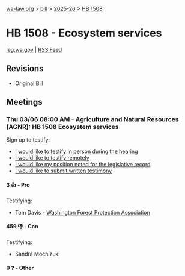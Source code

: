 [wa-law.org](/) > [bill](/bill/) > [2025-26](/bill/2025-26/) > [HB 1508](/bill/2025-26/hb/1508/)

# HB 1508 - Ecosystem services
[leg.wa.gov](https://app.leg.wa.gov/billsummary?BillNumber=1508&Year=2025&Initiative=false) | [RSS Feed](./rss.xml)

## Revisions
* [Original Bill](1/)

## Meetings
### Thu 03/06 08:00 AM - Agriculture and Natural Resources (AGNR): HB 1508 Ecosystem services
Sign up to testify:
* [I would like to testify in person during the hearing](https://app.leg.wa.gov/csi/Testifier/Add?chamber=House&mId=32930&aId=165094&caId=26250&tId=1)
* [I would like to testify remotely](https://app.leg.wa.gov/csi/Testifier/Add?chamber=House&mId=32930&aId=165094&caId=26250&tId=2)
* [I would like my position noted for the legislative record](https://app.leg.wa.gov/csi/Testifier/Add?chamber=House&mId=32930&aId=165094&caId=26250&tId=3)
* [I would like to submit written testimony](https://app.leg.wa.gov/csi/Testifier/Add?chamber=House&mId=32930&aId=165094&caId=26250&tId=4)

#### 3 👍 - Pro
Testifying:
* Tom Davis - [Washington Forest Protection Association](/org/washington_forest_protection_association/)

#### 459 👎 - Con
Testifying:
* Sandra Mochizuki

#### 0 ❓ - Other

